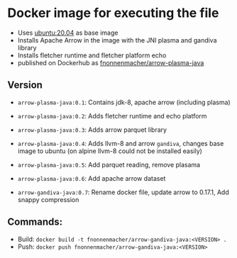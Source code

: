 # Docker image for executing the file
 
* Uses [ubuntu:20.04](https://hub.docker.com/_/ubuntu) as base image
* Installs Apache Arrow in the image with the JNI plasma and gandiva library
* Installs fletcher runtime and fletcher platform echo
* published on Dockerhub as [fnonnenmacher/arrow-plasma-java](https://hub.docker.com/r/fnonnenmacher/arrow-plasma-java)

## Version
* `arrow-plasma-java:0.1`: Contains jdk-8, apache arrow (including plasma)
* `arrow-plasma-java:0.2`: Adds fletcher runtime and echo platform 
* `arrow-plasma-java:0.3`: Adds arrow parquet library
* `arrow-plasma-java:0.4`: Adds llvm-8 and arrow `gandiva`, changes base image to ubuntu (on alpine llvm-8 could not be installed easily)
* `arrow-plasma-java:0.5`: Add parquet reading, remove plasama
* `arrow-plasma-java:0.6`: Add apache arrow dataset

* `arrow-gandiva-java:0.7`: Rename docker file, update arrow to 0.17.1, Add snappy compression

## Commands:
* Build: `docker build -t fnonnenmacher/arrow-gandiva-java:<VERSION> .`
* Push: `docker push fnonnenmacher/arrow-gandiva-java:<VERSION>`